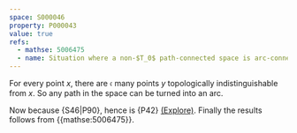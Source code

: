 ```yaml
---
space: S000046
property: P000043
value: true
refs:
  - mathse: 5006475
  - name: Situation where a non-$T_0$ path-connected space is arc-connected
---
```


For every point $x$, there are $\mathfrak c$ many points $y$ topologically indistinguishable from $x$. So any path in the space can be turned into an arc.

Now because {S46|P90}, hence is {P42} [(Explore)](https://topology.pi-base.org/spaces?q=Alexandrov%2B%7ELocally+path+connected). Finally the results follows from {{mathse:5006475}}.
